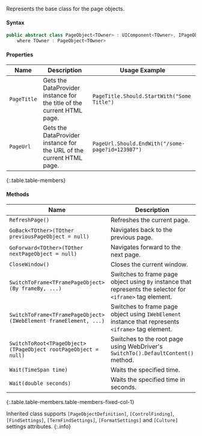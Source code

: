 Represents the base class for the page objects.

#### Syntax

```cs
public abstract class PageObject<TOwner> : UIComponent<TOwner>, IPageObject<TOwner>
    where TOwner : PageObject<TOwner>
```

#### Properties

Name | Description | Usage Example
---- | ----------- | -------------
`PageTitle` | Gets the DataProvider instance for the title of the current HTML page. | `PageTitle.Should.StartWith("Some Title")`
`PageUrl` | Gets the DataProvider instance for the URL of the current HTML page. | `PageUrl.Should.EndWith("/some-page?id=123987")`
{:.table.table-members}

#### Methods

Name | Description
---- | -----------
`RefreshPage()` | Refreshes the current page.
`GoBack<TOther>(TOther previousPageObject = null)` | Navigates back to the previous page.
`GoForward<TOther>(TOther nextPageObject = null)` | Navigates forward to the next page.
`CloseWindow()` | Closes the current window.
`SwitchToFrame<TFramePageObject>(By frameBy, ...)` | Switches to frame page object using `By` instance that represents the selector for `<iframe>` tag element.
`SwitchToFrame<TFramePageObject>(IWebElement frameElement, ...)` | Switches to frame page object using `IWebElement` instance that represents `<iframe>` tag element.
`SwitchToRoot<TPageObject>(TPageObject rootPageObject = null)` | Switches to the root page using WebDriver's `SwitchTo().DefaultContent()` method.
`Wait(TimeSpan time)` | Waits the specified time.
`Wait(double seconds)` | Waits the specified time in seconds.
{:.table.table-members.table-members-fixed-col-1}

Inherited class supports `[PageObjectDefinition]`, `[ControlFinding]`, `[FindSettings]`, `[TermFindSettings]`, `[FormatSettings]` and `[Culture]` settings attributes.
{:.info}